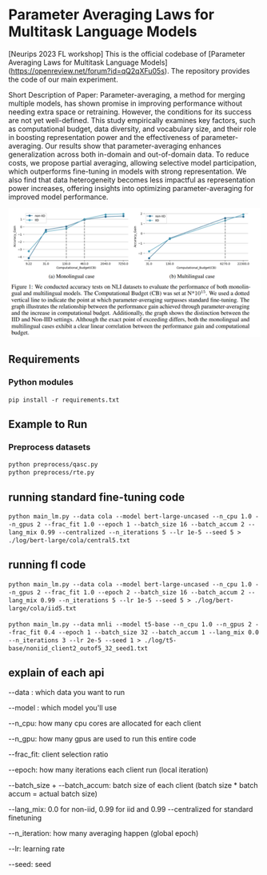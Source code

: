 # Parameter Averaging Laws for Multitask Language Models

[Neurips 2023 FL workshop] This is the official codebase of [Parameter Averaging Laws for Multitask Language Models] (https://openreview.net/forum?id=qQ2qXFu05s). The repository provides the code of our main experiment. 

Short Description of Paper: Parameter-averaging, a method for merging multiple models, has shown promise in improving performance without needing extra space or retraining. However, the conditions for its success are not yet well-defined. This study empirically examines key factors, such as computational budget, data diversity, and vocabulary size, and their role in boosting representation power and the effectiveness of parameter-averaging. Our results show that parameter-averaging enhances generalization across both in-domain and out-of-domain data. To reduce costs, we propose partial averaging, allowing selective model participation, which outperforms fine-tuning in models with strong representation. We also find that data heterogeneity becomes less impactful as representation power increases, offering insights into optimizing parameter-averaging for improved model performance.

<img src="./github_etri_nlp.png" width="1000"/>

## Requirements
### Python modules
```
pip install -r requirements.txt
```

## Example to Run
### Preprocess datasets
```
python preprocess/qasc.py
python preprocess/rte.py
```

## running standard fine-tuning code
```
python main_lm.py --data cola --model bert-large-uncased --n_cpu 1.0 --n_gpus 2 --frac_fit 1.0 --epoch 1 --batch_size 16 --batch_accum 2 --lang_mix 0.99 --centralized --n_iterations 5 --lr 1e-5 --seed 5 > ./log/bert-large/cola/central5.txt
```
## running fl code 
```
python main_lm.py --data cola --model bert-large-uncased --n_cpu 1.0 --n_gpus 2 --frac_fit 1.0 --epoch 2 --batch_size 16 --batch_accum 2 --lang_mix 0.99 --n_iterations 5 --lr 1e-5 --seed 5 > ./log/bert-large/cola/iid5.txt

python main_lm.py --data mnli --model t5-base --n_cpu 1.0 --n_gpus 2 --frac_fit 0.4 --epoch 1 --batch_size 32 --batch_accum 1 --lang_mix 0.0 --n_iterations 3 --lr 2e-5 --seed 1 > ./log/t5-base/noniid_client2_outof5_32_seed1.txt

```

## explain of each api

--data : which data you want to run

--model : which model you'll use

--n_cpu: how many cpu cores are allocated for each client

--n_gpu: how many gpus are used to run this entire code

--frac_fit: client selection ratio

--epoch: how many iterations each client run (local iteration)

--batch_size + --batch_accum: batch size of each client (batch size * batch accum = actual batch size)

--lang_mix: 0.0 for non-iid, 0.99 for iid and 0.99 --centralized for standard finetuning

--n_iteration: how many averaging happen (global epoch)

--lr: learning rate

--seed: seed

